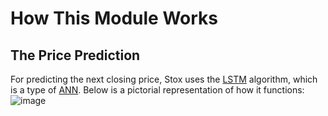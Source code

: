 # How This Module Works
## The Price Prediction
For predicting the next closing price, Stox uses the [LSTM](https://en.wikipedia.org/wiki/Long_short-term_memory) algorithm, which is a type of [ANN](https://en.wikipedia.org/wiki/Artificial_neural_network). Below is a pictorial representation of how it functions:
![image](https://user-images.githubusercontent.com/82938580/119778432-260b6000-bee5-11eb-9451-356e00b29990.png)
